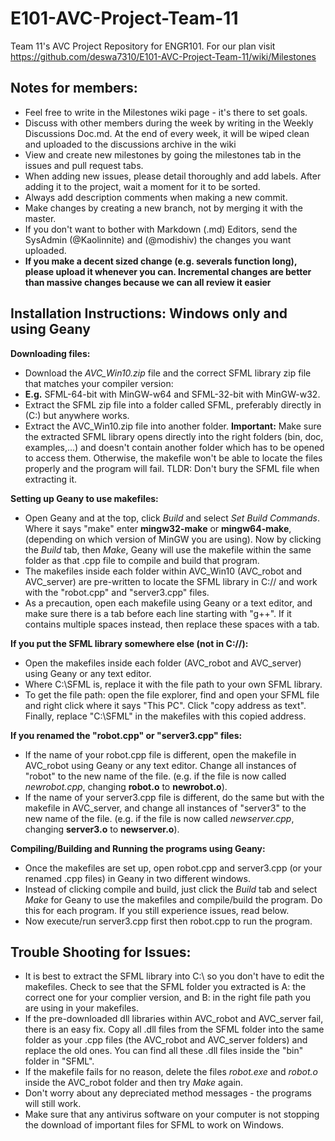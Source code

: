 # E101-AVC-Project-Team-11
Team 11's AVC Project Repository for ENGR101.
For our plan visit https://github.com/deswa7310/E101-AVC-Project-Team-11/wiki/Milestones

## Notes for members:
- Feel free to write in the Milestones wiki page - it's there to set goals.
- Discuss with other members during the week by writing in the Weekly Discussions Doc.md. At the end of every week, it will be wiped clean and uploaded to the discussions archive in the wiki
- View and create new milestones by going the milestones tab in the issues and pull request tabs.
- When adding new issues, please detail thoroughly and add labels. After adding it to the project, wait a moment for it to be sorted.
- Always add description comments when making a new commit.
- Make changes by creating a new branch, not by merging it with the master. 
- If you don't want to bother with Markdown (.md) Editors, send the SysAdmin (@Kaolinnite) and (@modishiv) the changes you want uploaded.
- **If you make a decent sized change (e.g. severals function long), please upload it whenever you can. Incremental changes are better than massive changes because we can all review it easier** 
 
## Installation Instructions: Windows only and using Geany
**Downloading files:**
- Download the *AVC_Win10.zip* file and the correct SFML library zip file that matches your compiler version:
- **E.g.** SFML-64-bit with MinGW-w64 and SFML-32-bit with MinGW-w32.
- Extract the SFML zip file into a folder called SFML, preferably directly in (C:) but anywhere works.
- Extract the AVC_Win10.zip file into another folder.
**Important:** Make sure the extracted SFML library opens directly into the right folders (bin, doc, examples,...) and doesn't contain another folder which has to be opened to access them. Otherwise, the makefile won't be able to locate the files properly and the program will fail. TLDR: Don't bury the SFML file when extracting it.


**Setting up Geany to use makefiles:**
- Open Geany and at the top, click *Build* and select *Set Build Commands*. Where it says "make" enter **mingw32-make** or **mingw64-make**, (depending on which version of MinGW you are using). Now by clicking the *Build* tab, then *Make*, Geany will use the makefile within the same folder as that .cpp file to compile and build that program.
- The makefiles inside each folder within AVC_Win10 (AVC_robot and AVC_server) are pre-written to locate the SFML library in C:// and work with the "robot.cpp" and "server3.cpp" files.
- As a precaution, open each makefile using Geany or a text editor, and make sure there is a tab before each line starting with "g++". If it contains multiple spaces instead, then replace these spaces with a tab.


**If you put the SFML library somewhere else (not in C://):**
- Open the makefiles inside each folder (AVC_robot and AVC_server) using Geany or any text editor. 
- Where C:\\SFML is, replace it with the file path to your own SFML library.
- To get the file path: open the file explorer, find and open your SFML file and right click where it says "This PC". Click "copy address as text". Finally, replace "C:\\SFML" in the makefiles with this copied address.

**If you renamed the "robot.cpp" or "server3.cpp" files:**
- If the name of your robot.cpp file is different, open the makefile in AVC_robot using Geany or any text editor. Change all instances of "robot" to the new name of the file. (e.g. if the file is now called *newrobot.cpp*, changing **robot.o** to **newrobot.o**).
- If the name of your server3.cpp file is different, do the same but with the makefile in AVC_server, and change all instances of "server3" to the new name of the file. (e.g. if the file is now called *newserver.cpp*, changing **server3.o** to **newserver.o**).


**Compiling/Building and Running the programs using Geany:**
- Once the makefiles are set up, open robot.cpp and server3.cpp (or your renamed .cpp files) in Geany in two different windows. 
- Instead of clicking compile and build, just click the *Build* tab and select *Make* for Geany to use the makefiles and compile/build the program. Do this for each program. If you still experience issues, read below.
- Now execute/run server3.cpp first then robot.cpp to run the program.


## Trouble Shooting for Issues:
- It is best to extract the SFML library into C:\\ so you don't have to edit the makefiles. Check to see that the SFML folder you extracted is A: the correct one for your complier version, and B: in the right file path you are using in your makefiles.
- If the pre-downloaded dll libraries within AVC_robot and AVC_server fail, there is an easy fix. Copy all .dll files from the SFML folder into the same folder as your .cpp files (the AVC_robot and AVC_server folders) and replace the old ones. You can find all these .dll files inside the "bin" folder in "SFML".
- If the makefile fails for no reason, delete the files *robot.exe* and *robot.o* inside the AVC_robot folder and then try *Make* again.
- Don't worry about any depreciated method messages - the programs will still work. 
- Make sure that any antivirus software on your computer is not stopping the download of important files for SFML to work on Windows.
